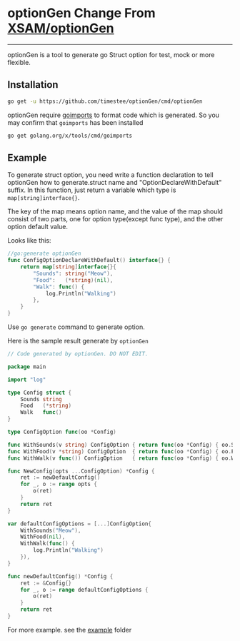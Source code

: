 # optionGen Change From [XSAM/optionGen](https://github.com/XSAM/optionGen)
---

optionGen is a tool to generate go Struct option for test, mock or more flexible.

## Installation
```bash
go get -u https://github.com/timestee/optionGen/cmd/optionGen
```

optionGen require [goimports](https://godoc.org/golang.org/x/tools/cmd/goimports) to format code which is generated. So you may confirm that `goimports` has been installed

```bash
go get golang.org/x/tools/cmd/goimports
```

## Example
To generate struct option, you need write a function declaration to tell optionGen how to generate.struct name and "OptionDeclareWithDefault" suffix. In this function, just return a variable which type is `map[string]interface{}`.

The key of the map means option name, and the value of the map should consist of two parts, one for option type(except func type), and the other option default value.

Looks like this:
```go
//go:generate optionGen
func ConfigOptionDeclareWithDefault() interface{} {
	return map[string]interface{}{
		"Sounds": string("Meow"),
		"Food":   (*string)(nil),
		"Walk": func() {
			log.Println("Walking")
		},
	}
}
```

Use `go generate` command to generate option.

Here is the sample result generate by `optionGen`

```go
// Code generated by optionGen. DO NOT EDIT.

package main

import "log"

type Config struct {
	Sounds string
	Food   (*string)
	Walk   func()
}

type ConfigOption func(oo *Config)

func WithSounds(v string) ConfigOption { return func(oo *Config) { oo.Sounds = v } }
func WithFood(v *string) ConfigOption  { return func(oo *Config) { oo.Food = v } }
func WithWalk(v func()) ConfigOption   { return func(oo *Config) { oo.Walk = v } }

func NewConfig(opts ...ConfigOption) *Config {
	ret := newDefaultConfig()
	for _, o := range opts {
		o(ret)
	}
	return ret
}

var defaultConfigOptions = [...]ConfigOption{
	WithSounds("Meow"),
	WithFood(nil),
	WithWalk(func() {
		log.Println("Walking")
	}),
}

func newDefaultConfig() *Config {
	ret := &Config{}
	for _, o := range defaultConfigOptions {
		o(ret)
	}
	return ret
}

```

For more example. see the [example](https://github.com/timestee/optionGen/blob/master/example/cat.go) folder